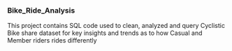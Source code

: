 ### Bike_Ride_Analysis
This project contains SQL code used to clean, analyzed and query Cyclistic Bike share dataset for key insights and trends as to how Casual and Member riders rides differently
